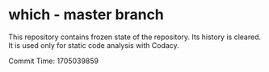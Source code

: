 # which - master branch

This repository contains frozen state of the repository.
Its history is cleared. It is used only for static code
analysis with Codacy.

Commit Time: 1705039859